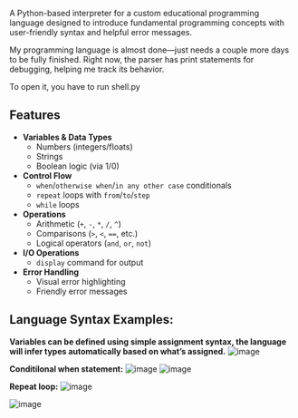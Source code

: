 A Python-based interpreter for a custom educational programming language designed to introduce fundamental programming concepts with user-friendly syntax and helpful error messages.

My programming language is almost done—just needs a couple more days to be fully finished. Right now, the parser has print statements for debugging, helping me track its behavior.

To open it, you have to run shell.py

## Features 

- **Variables & Data Types**
  - Numbers (integers/floats)
  - Strings
  - Boolean logic (via 1/0)
- **Control Flow**
  - `when`/`otherwise when`/`in any other case` conditionals
  - `repeat` loops with `from`/`to`/`step`
  - `while` loops
- **Operations**
  - Arithmetic (`+`, `-`, `*`, `/`, `^`)
  - Comparisons (`>`, `<`, `==`, etc.)
  - Logical operators (`and`, `or`, `not`)
- **I/O Operations**
  - `display` command for output
- **Error Handling**
  - Visual error highlighting
  - Friendly error messages

 ## Language Syntax Examples:
 
 **Variables can be defined using simple assignment syntax, the language will infer types automatically based on what’s assigned.**
![image](https://github.com/user-attachments/assets/325e4b4b-ad32-4d72-9ddd-12bb7bba5f6a)

**Conditilonal when statement:**
![image](https://github.com/user-attachments/assets/52ac6e92-3b60-4caa-8085-7728b899a41a)
![image](https://github.com/user-attachments/assets/beaa4aac-e6bb-4794-b20e-91f1c009827a)

**Repeat loop:**
![image](https://github.com/user-attachments/assets/535ca26b-1566-4fdb-b1fc-4cc5128a6af9)

![image](https://github.com/user-attachments/assets/a2fb52fa-2de1-4ed3-8fd0-f8f2ba350cf4)




 
